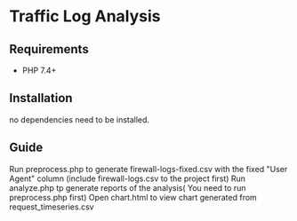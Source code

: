 # Traffic Log Analysis


## Requirements

- PHP 7.4+

## Installation
 no dependencies need to be installed.


## Guide
 Run preprocess.php to generate firewall-logs-fixed.csv with the fixed  "User Agent" column (include firewall-logs.csv to the project first)
 Run analyze.php tp generate reports of the analysis( You need to run preprocess.php first)
 Open chart.html to view chart generated from request_timeseries.csv